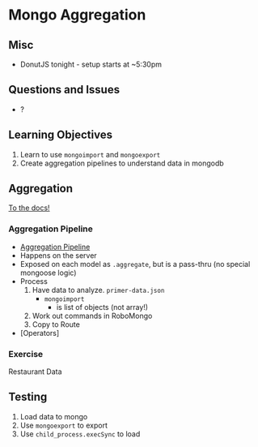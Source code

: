 Mongo Aggregation
===

## Misc
* DonutJS tonight - setup starts at ~5:30pm

## Questions and Issues
* ?

## Learning Objectives

1. Learn to use `mongoimport` and `mongoexport`
1. Create aggregation pipelines to understand data in mongodb

## Aggregation

[To the docs!](https://docs.mongodb.com/manual/aggregation/)

### Aggregation Pipeline

* [Aggregation Pipeline](https://docs.mongodb.com/manual/core/aggregation-pipeline/)
* Happens on the server
* Exposed on each model as `.aggregate`, but is a pass-thru (no special mongoose logic)
* Process
    1. Have data to analyze. `primer-data.json`
        * `mongoimport` 
            * is list of objects (not array!)
    2. Work out commands in RoboMongo
    3. Copy to Route
* [Operators]

### Exercise

Restaurant Data

## Testing

1. Load data to mongo
1. Use `mongoexport` to export
1. Use `child_process.execSync` to load